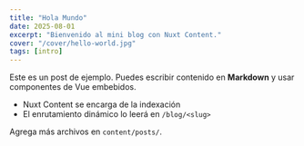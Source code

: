 ```yaml
---
title: "Hola Mundo"
date: 2025-08-01
excerpt: "Bienvenido al mini blog con Nuxt Content."
cover: "/cover/hello-world.jpg"
tags: [intro]
---
```


Este es un post de ejemplo. Puedes escribir contenido en **Markdown** y usar
componentes de Vue embebidos.

- Nuxt Content se encarga de la indexación
- El enrutamiento dinámico lo leerá en `/blog/<slug>`

<Alert type="info" title="Consejo">Agrega más archivos en
`content/posts/`.</Alert>
